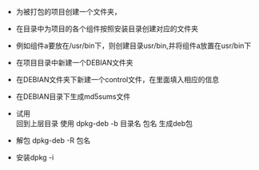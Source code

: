 + 为被打包的项目创建一个文件夹，
+ 在目录中为项目的各个组件按照安装目录创建对应的文件夹
+ 例如组件a要放在/usr/bin下，则创建目录usr/bin,并将组件a放置在usr/bin下
+ 在项目目录中新建一个DEBIAN文件夹
+ 在DEBIAN文件夹下新建一个control文件，在里面填入相应的信息
+ 在DEBIAN目录下生成md5sums文件
+ 试用  
    回到上层目录
    使用   dpkg-deb -b 目录名 包名  生成deb包
 
+ 解包
 dpkg-deb -R 包名
 
+ 安装dpkg -i


